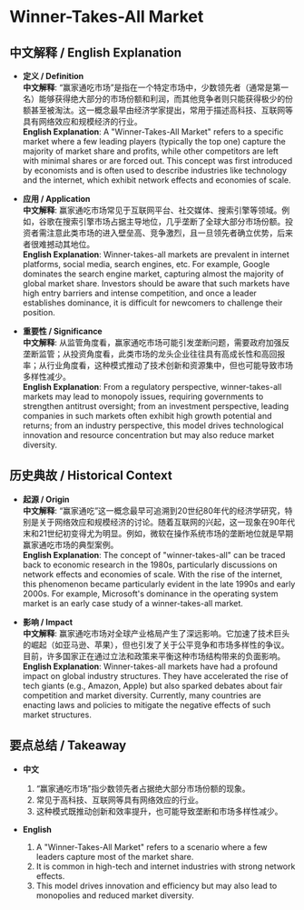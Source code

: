 # Winner-Takes-All Market

## 中文解释 / English Explanation

* **定义 / Definition**  
  **中文解释**: “赢家通吃市场”是指在一个特定市场中，少数领先者（通常是第一名）能够获得绝大部分的市场份额和利润，而其他竞争者则只能获得极少的份额甚至被淘汰。这一概念最早由经济学家提出，常用于描述高科技、互联网等具有网络效应和规模经济的行业。  
  **English Explanation**: A "Winner-Takes-All Market" refers to a specific market where a few leading players (typically the top one) capture the majority of market share and profits, while other competitors are left with minimal shares or are forced out. This concept was first introduced by economists and is often used to describe industries like technology and the internet, which exhibit network effects and economies of scale.

* **应用 / Application**  
  **中文解释**: 赢家通吃市场常见于互联网平台、社交媒体、搜索引擎等领域。例如，谷歌在搜索引擎市场占据主导地位，几乎垄断了全球大部分市场份额。投资者需注意此类市场的进入壁垒高、竞争激烈，且一旦领先者确立优势，后来者很难撼动其地位。  
  **English Explanation**: Winner-takes-all markets are prevalent in internet platforms, social media, search engines, etc. For example, Google dominates the search engine market, capturing almost the majority of global market share. Investors should be aware that such markets have high entry barriers and intense competition, and once a leader establishes dominance, it is difficult for newcomers to challenge their position.

* **重要性 / Significance**  
  **中文解释**: 从监管角度看，赢家通吃市场可能引发垄断问题，需要政府加强反垄断监管；从投资角度看，此类市场的龙头企业往往具有高成长性和高回报率；从行业角度看，这种模式推动了技术创新和资源集中，但也可能导致市场多样性减少。  
  **English Explanation**: From a regulatory perspective, winner-takes-all markets may lead to monopoly issues, requiring governments to strengthen antitrust oversight; from an investment perspective, leading companies in such markets often exhibit high growth potential and returns; from an industry perspective, this model drives technological innovation and resource concentration but may also reduce market diversity.

## 历史典故 / Historical Context

* **起源 / Origin**  
  **中文解释**: “赢家通吃”这一概念最早可追溯到20世纪80年代的经济学研究，特别是关于网络效应和规模经济的讨论。随着互联网的兴起，这一现象在90年代末和21世纪初变得尤为明显。例如，微软在操作系统市场的垄断地位就是早期赢家通吃市场的典型案例。  
  **English Explanation**: The concept of "winner-takes-all" can be traced back to economic research in the 1980s, particularly discussions on network effects and economies of scale. With the rise of the internet, this phenomenon became particularly evident in the late 1990s and early 2000s. For example, Microsoft's dominance in the operating system market is an early case study of a winner-takes-all market.

* **影响 / Impact**  
  **中文解释**: 赢家通吃市场对全球产业格局产生了深远影响。它加速了技术巨头的崛起（如亚马逊、苹果），但也引发了关于公平竞争和市场多样性的争议。目前，许多国家正在通过立法和政策来平衡这种市场结构带来的负面影响。  
  **English Explanation**: Winner-takes-all markets have had a profound impact on global industry structures. They have accelerated the rise of tech giants (e.g., Amazon, Apple) but also sparked debates about fair competition and market diversity. Currently, many countries are enacting laws and policies to mitigate the negative effects of such market structures.

## 要点总结 / Takeaway

* **中文**  
  1. “赢家通吃市场”指少数领先者占据绝大部分市场份额的现象。
  2. 常见于高科技、互联网等具有网络效应的行业。
  3. 这种模式既推动创新和效率提升，也可能导致垄断和市场多样性减少。

* **English**  
  1. A "Winner-Takes-All Market" refers to a scenario where a few leaders capture most of the market share.
  2. It is common in high-tech and internet industries with strong network effects.
  3. This model drives innovation and efficiency but may also lead to monopolies and reduced market diversity.